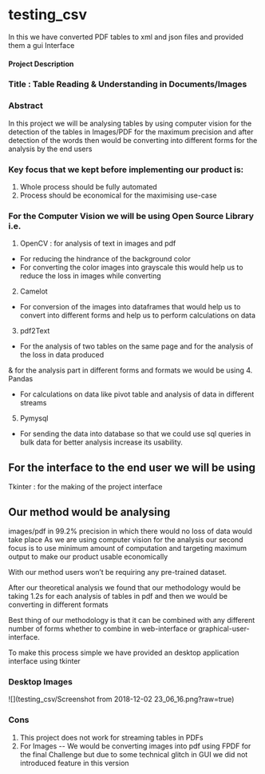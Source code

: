 # testing_csv
In this we have converted PDF tables to xml and json files and provided them a gui Interface

#### Project Description
### Title : Table Reading & Understanding in Documents/Images

### Abstract
In this project we will be analysing tables by using computer vision for the detection of the tables in Images/PDF for the maximum precision and after detection of the words then would be converting into different forms for the analysis by the end users

### Key focus that we kept before implementing our product is:
1. Whole process should be fully automated
2. Process should be economical for the maximising use-case 

### For the Computer Vision we will be using Open Source Library i.e.
1. OpenCV : for analysis of text in images and pdf
  - For reducing the hindrance of the background color
  - For converting the color images into grayscale this would help us to reduce the loss in images while converting
2. Camelot
  - For conversion of the images into dataframes that would help us to convert into different forms and help us to perform  calculations on data
3. pdf2Text
  - For the analysis of two tables on the same page and for the analysis of the loss in data produced

& for the analysis part in different forms and formats we would be using 
4. Pandas
- For calculations on data like pivot table and analysis of data in different streams
5. Pymysql
- For sending the data into database so that we could use sql queries in bulk data for better analysis increase its usability.

## For the interface to the end user we will be using 
Tkinter : for the making of the project interface

## Our method would be analysing 
images/pdf in 99.2% precision in which there would no loss of data would take place
As we are using computer vision for the analysis our second focus is to use minimum amount of computation and targeting maximum output to make our product usable economically

With our method users won’t be requiring any pre-trained dataset.

After our theoretical analysis we found that our methodology would be taking 1.2s for each analysis of tables in pdf and then we would be converting in different formats

Best thing of our methodology is that it can be combined with any different number of forms whether to combine in web-interface or graphical-user-interface.

To make this process simple we have provided an desktop application interface using tkinter

### Desktop Images
![](testing_csv/Screenshot from 2018-12-02 23_06_16.png?raw=true)

### Cons
1. This project does not work for streaming tables in PDFs
2. For Images
  -- We would be converting images into pdf using FPDF for the final Challenge but due to some technical glitch in GUI we did not introduced feature in this version
 
